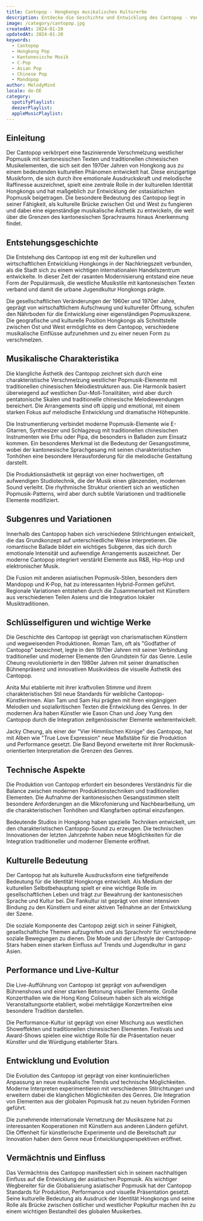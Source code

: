 ```yaml
---
title: Cantopop - Hongkongs musikalisches Kulturerbe
description: Entdecke die Geschichte und Entwicklung des Cantopop - Von lokaler Popmusik zum globalen Kulturphänomen
image: /category/cantopop.jpg
createdAt: 2024-01-20
updatedAt: 2024-01-20
keywords:
  - Cantopop
  - Hongkong Pop
  - Kantonesische Musik
  - C-Pop
  - Asian Pop
  - Chinese Pop
  - Mandopop
author: MelodyMind
locale: de-DE
category:
  spotifyPlaylist: 
  deezerPlaylist: 
  appleMusicPlaylist: 
---
```


## Einleitung

Der Cantopop verkörpert eine faszinierende Verschmelzung westlicher Popmusik mit kantonesischen Texten und traditionellen chinesischen Musikelementen, die sich seit den 1970er Jahren von Hongkong aus zu einem bedeutenden kulturellen Phänomen entwickelt hat. Diese einzigartige Musikform, die sich durch ihre emotionale Ausdruckskraft und melodische Raffinesse auszeichnet, spielt eine zentrale Rolle in der kulturellen Identität Hongkongs und hat maßgeblich zur Entwicklung der ostasiatischen Popmusik beigetragen. Die besondere Bedeutung des Cantopop liegt in seiner Fähigkeit, als kulturelle Brücke zwischen Ost und West zu fungieren und dabei eine eigenständige musikalische Ästhetik zu entwickeln, die weit über die Grenzen des kantonesischen Sprachraums hinaus Anerkennung findet.

## Entstehungsgeschichte

Die Entstehung des Cantopop ist eng mit der kulturellen und wirtschaftlichen Entwicklung Hongkongs in der Nachkriegszeit verbunden, als die Stadt sich zu einem wichtigen internationalen Handelszentrum entwickelte. In dieser Zeit der rasanten Modernisierung entstand eine neue Form der Populärmusik, die westliche Musikstile mit kantonesischen Texten verband und damit die urbane Jugendkultur Hongkongs prägte.

Die gesellschaftlichen Veränderungen der 1960er und 1970er Jahre, geprägt von wirtschaftlichem Aufschwung und kultureller Öffnung, schufen den Nährboden für die Entwicklung einer eigenständigen Popmusikszene. Die geografische und kulturelle Position Hongkongs als Schnittstelle zwischen Ost und West ermöglichte es dem Cantopop, verschiedene musikalische Einflüsse aufzunehmen und zu einer neuen Form zu verschmelzen.

## Musikalische Charakteristika

Die klangliche Ästhetik des Cantopop zeichnet sich durch eine charakteristische Verschmelzung westlicher Popmusik-Elemente mit traditionellen chinesischen Melodiestrukturen aus. Die Harmonik basiert überwiegend auf westlichen Dur-Moll-Tonalitäten, wird aber durch pentatonische Skalen und traditionelle chinesische Melodiewendungen bereichert. Die Arrangements sind oft üppig und emotional, mit einem starken Fokus auf melodische Entwicklung und dramatische Höhepunkte.

Die Instrumentierung verbindet moderne Popmusik-Elemente wie E-Gitarren, Synthesizer und Schlagzeug mit traditionellen chinesischen Instrumenten wie Erhu oder Pipa, die besonders in Balladen zum Einsatz kommen. Ein besonderes Merkmal ist die Bedeutung der Gesangsstimme, wobei der kantonesische Sprachgesang mit seinen charakteristischen Tonhöhen eine besondere Herausforderung für die melodische Gestaltung darstellt.

Die Produktionsästhetik ist geprägt von einer hochwertigen, oft aufwendigen Studiotechnik, die der Musik einen glänzenden, modernen Sound verleiht. Die rhythmische Struktur orientiert sich an westlichen Popmusik-Patterns, wird aber durch subtile Variationen und traditionelle Elemente modifiziert.

## Subgenres und Variationen

Innerhalb des Cantopop haben sich verschiedene Stilrichtungen entwickelt, die das Grundkonzept auf unterschiedliche Weise interpretieren. Die romantische Ballade bildet ein wichtiges Subgenre, das sich durch emotionale Intensität und aufwendige Arrangements auszeichnet. Der moderne Cantopop integriert verstärkt Elemente aus R&B, Hip-Hop und elektronischer Musik.

Die Fusion mit anderen asiatischen Popmusik-Stilen, besonders dem Mandopop und K-Pop, hat zu interessanten Hybrid-Formen geführt. Regionale Variationen entstehen durch die Zusammenarbeit mit Künstlern aus verschiedenen Teilen Asiens und die Integration lokaler Musiktraditionen.

## Schlüsselfiguren und wichtige Werke

Die Geschichte des Cantopop ist geprägt von charismatischen Künstlern und wegweisenden Produktionen. Roman Tam, oft als "Godfather of Cantopop" bezeichnet, legte in den 1970er Jahren mit seiner Verbindung traditioneller und moderner Elemente den Grundstein für das Genre. Leslie Cheung revolutionierte in den 1980er Jahren mit seiner dramatischen Bühnenpräsenz und innovativen Musikvideos die visuelle Ästhetik des Cantopop.

Anita Mui etablierte mit ihrer kraftvollen Stimme und ihrem charakteristischen Stil neue Standards für weibliche Cantopop-Künstlerinnen. Alan Tam und Sam Hui prägten mit ihren eingängigen Melodien und sozialkritischen Texten die Entwicklung des Genres. In der modernen Ära haben Künstler wie Eason Chan und Joey Yung den Cantopop durch die Integration zeitgenössischer Elemente weiterentwickelt.

Jacky Cheung, als einer der "Vier Himmlischen Könige" des Cantopop, hat mit Alben wie "True Love Expression" neue Maßstäbe für die Produktion und Performance gesetzt. Die Band Beyond erweiterte mit ihrer Rockmusik-orientierten Interpretation die Grenzen des Genres.

## Technische Aspekte

Die Produktion von Cantopop erfordert ein besonderes Verständnis für die Balance zwischen modernen Produktionstechniken und traditionellen Elementen. Die Aufnahme der kantonesischen Gesangsstimmen stellt besondere Anforderungen an die Mikrofonierung und Nachbearbeitung, um die charakteristischen Tonhöhen und Klangfarben optimal einzufangen.

Bedeutende Studios in Hongkong haben spezielle Techniken entwickelt, um den charakteristischen Cantopop-Sound zu erzeugen. Die technischen Innovationen der letzten Jahrzehnte haben neue Möglichkeiten für die Integration traditioneller und moderner Elemente eröffnet.

## Kulturelle Bedeutung

Der Cantopop hat als kulturelle Ausdrucksform eine tiefgreifende Bedeutung für die Identität Hongkongs entwickelt. Als Medium der kulturellen Selbstbehauptung spielt er eine wichtige Rolle im gesellschaftlichen Leben und trägt zur Bewahrung der kantonesischen Sprache und Kultur bei. Die Fankultur ist geprägt von einer intensiven Bindung zu den Künstlern und einer aktiven Teilnahme an der Entwicklung der Szene.

Die soziale Komponente des Cantopop zeigt sich in seiner Fähigkeit, gesellschaftliche Themen aufzugreifen und als Sprachrohr für verschiedene soziale Bewegungen zu dienen. Die Mode und der Lifestyle der Cantopop-Stars haben einen starken Einfluss auf Trends und Jugendkultur in ganz Asien.

## Performance und Live-Kultur

Die Live-Aufführung von Cantopop ist geprägt von aufwendigen Bühnenshows und einer starken Betonung visueller Elemente. Große Konzerthallen wie die Hong Kong Coliseum haben sich als wichtige Veranstaltungsorte etabliert, wobei mehrtägige Konzertreihen eine besondere Tradition darstellen.

Die Performance-Kultur ist geprägt von einer Mischung aus westlichen Showeffekten und traditionellen chinesischen Elementen. Festivals und Award-Shows spielen eine wichtige Rolle für die Präsentation neuer Künstler und die Würdigung etablierter Stars.

## Entwicklung und Evolution

Die Evolution des Cantopop ist geprägt von einer kontinuierlichen Anpassung an neue musikalische Trends und technische Möglichkeiten. Moderne Interpreten experimentieren mit verschiedenen Stilrichtungen und erweitern dabei die klanglichen Möglichkeiten des Genres. Die Integration von Elementen aus der globalen Popmusik hat zu neuen hybriden Formen geführt.

Die zunehmende internationale Vernetzung der Musikszene hat zu interessanten Kooperationen mit Künstlern aus anderen Ländern geführt. Die Offenheit für künstlerische Experimente und die Bereitschaft zur Innovation haben dem Genre neue Entwicklungsperspektiven eröffnet.

## Vermächtnis und Einfluss

Das Vermächtnis des Cantopop manifestiert sich in seinem nachhaltigen Einfluss auf die Entwicklung der asiatischen Popmusik. Als wichtiger Wegbereiter für die Globalisierung asiatischer Popmusik hat der Cantopop Standards für Produktion, Performance und visuelle Präsentation gesetzt. Seine kulturelle Bedeutung als Ausdruck der Identität Hongkongs und seine Rolle als Brücke zwischen östlicher und westlicher Popkultur machen ihn zu einem wichtigen Bestandteil des globalen Musikerbes.
